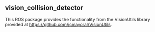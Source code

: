 ## vision_collision_detector ##

This ROS package provides the functionality from the VisionUtils library provided at https://github.com/jcmayoral/VisionUtils.
